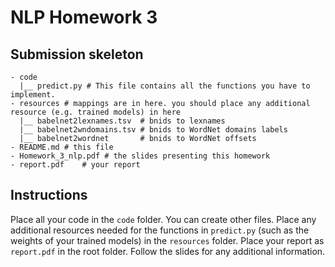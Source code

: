 # NLP Homework 3

## Submission skeleton
```
- code
  |__ predict.py # This file contains all the functions you have to implement.
- resources # mappings are in here. you should place any additional resource (e.g. trained models) in here
  |__ babelnet2lexnames.tsv  # bnids to lexnames
  |__ babelnet2wndomains.tsv # bnids to WordNet domains labels
  |__ babelnet2wordnet       # bnids to WordNet offsets
- README.md # this file
- Homework_3_nlp.pdf # the slides presenting this homework
- report.pdf	# your report
```

## Instructions
Place all your code in the `code` folder. You can create other files.
Place any additional resources needed for the functions in `predict.py` (such as the weights of your trained models) in the `resources` folder.
Place your report as `report.pdf` in the root folder.
Follow the slides for any additional information.
